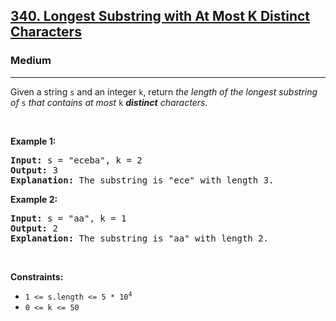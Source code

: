 <h2><a href="https://leetcode.com/problems/longest-substring-with-at-most-k-distinct-characters/">340. Longest Substring with At Most K Distinct Characters</a></h2><h3>Medium</h3><hr><div><p>Given a string <code>s</code> and an integer <code>k</code>, return <em>the length of the longest substring of</em> <code>s</code> <em>that contains at most</em> <code>k</code> <em><strong>distinct</strong> characters</em>.</p>

<p>&nbsp;</p>
<p><strong>Example 1:</strong></p>

<pre style="position: relative;"><strong>Input:</strong> s = "eceba", k = 2
<strong>Output:</strong> 3
<strong>Explanation:</strong> The substring is "ece" with length 3.<div class="open_grepper_editor" title="Edit &amp; Save To Grepper"></div></pre>

<p><strong>Example 2:</strong></p>

<pre style="position: relative;"><strong>Input:</strong> s = "aa", k = 1
<strong>Output:</strong> 2
<strong>Explanation:</strong> The substring is "aa" with length 2.
<div class="open_grepper_editor" title="Edit &amp; Save To Grepper"></div></pre>

<p>&nbsp;</p>
<p><strong>Constraints:</strong></p>

<ul>
	<li><code>1 &lt;= s.length &lt;= 5 * 10<sup>4</sup></code></li>
	<li><code>0 &lt;= k &lt;= 50</code></li>
</ul>
</div>